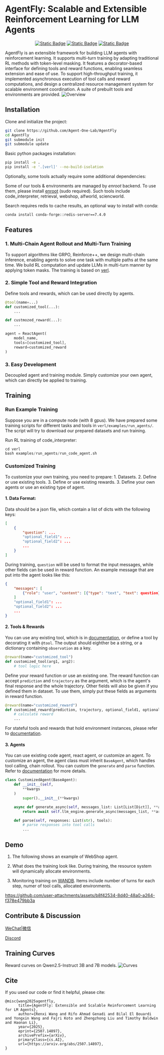 # AgentFly: Scalable and Extensible Reinforcement Learning for LLM Agents

<p align="center">
<a href="https://arxiv.org/pdf/2507.14897" target="_blank"><img alt="Static Badge" src="https://img.shields.io/badge/Paper-arXiv-%23ffc8dd?style=plastic&link=https%3A%2F%2Farxiv.org%2Fpdf%2F2507.14897"></a>
<a href="https://agentfly.readthedocs.io/" target="_blank"><img alt="Static Badge" src="https://img.shields.io/badge/Docs-AgentFly-%23a2d2ff?style=plastic&link=https%3A%2F%2Fagentfly.readthedocs.io%2F"></a>
<a href="https://huggingface.co/collections/Agent-One/agentfly-6882061c6cf08537cb66c12b" target="_blank"><img alt="Static Badge" src="https://img.shields.io/badge/Model-%F0%9F%A4%97HF-%23ffb703"></a>
</p>


AgentFly is an extensible framework for building LLM agents with reinforcement learning. It supports multi-turn training by adapting traditional RL methods with token-level masking. It features a decorator-based interface for defining tools and reward functions, enabling seamless extension and ease of use. To support high-throughput training, it implemented asynchronous execution of tool calls and reward computations, and design a centralized resource management system for scalable environment coordination. A suite of prebuilt tools and environments are provided.
![Overview](assets/images/overview.png)

## Installation
Clone and initialize the project:
```bash
git clone https://github.com/Agent-One-Lab/AgentFly
cd AgentFly
git submodule init
git submodule update
```
Basic python packages installation:
```bash
pip install -e .
pip install -e '.[verl]' --no-build-isolation
```
Optionally, some tools actually require some additional dependencies:

Some of our tools & environments are managed by *enroot* backend. To use them, please install [enroot](https://github.com/NVIDIA/enroot/blob/master/doc/installation.md) (sudo required). Such tools include code_interpreter, retrieval, webshop, alfworld, sciencworld.

Search requires redis to cache results, an optional way to install with conda:
```bash
conda install conda-forge::redis-server==7.4.0
```

## Features
### 1. Multi-Chain Agent Rollout and Multi-Turn Training
To support algorithms like GRPO, Reinforce++, we design multi-chain inference, enabling agents to solve one task with multiple paths at the same time. We build RL computation and update LLMs in multi-turn manner by applying token masks. The training is based on [verl](https://github.com/volcengine/verl).


### 2. Simple Tool and Reward Integration
Define tools and rewards, which can be used directly by agents.
```python
@tool(name=...)
def customized_tool(...):
    ...

def custmozed_reward(...):
    ...

agent = ReactAgent(
    model_name,
    tools=[customized_tool],
    reward=customized_reward
)
```

### 3. Easy Development
Decoupled agent and training module. Simply customize your own agent, which can directly be applied to training.


## Training
### Run Example Training
Suppose you are in a compute node (with 8 gpus). We have prepared some training scripts for different tasks and tools in `verl/examples/run_agents/`. The script will try to download our prepared datasets and run training.

Run RL training of code_interpreter:
```python
cd verl
bash examples/run_agents/run_code_agent.sh
```
### Customized Training
To customize your own training, you need to prepare: 1. Datasets. 2. Define or use existing tools. 3. Define or use existing rewards. 3. Define your own agents or use an existing type of agent.

#### 1. Data Format:
Data should be a json file, which contain a list of dicts with the following keys:
```json
[
    {
        "question": ...
        "optional_field1": ...
        "optional_field2": ...
        ...
    }
]
```
During training, `question` will be used to format the input messages, while other fields can be used in reward function. An example message that are put into the agent looks like this:
```json
{
    "messages": [
        {"role": "user", "content": [{"type": "text", "text": question}]}
    ]
    "optional_field1": ...
    "optional_field2": ...
    ...
}
```
#### 2. Tools & Rewards
You can use any existing tool, which is in [documentation](https://agentfly.readthedocs.io/), or define a tool by decorating it with `@tool`. The output should eighther be a string, or a dictionary containing `observation` as a key.
```python
@reward(name="customized_tool")
def customized_tool(arg1, arg2):
    # tool logic here
```

Define your reward function or use an existing one. The reward function can accept `prediction` and `trajectory` as the argument, which is the agent's final response and the whole trajectory. Other fields will also be given if you defined them in dataset. To use them, simply put these fields as arguments in reward function.

```python
@reward(name="customized_reward")
def customized_reward(prediction, trajectory, optional_field1, optional_field2):
    # calculate reward
    ...
```

For stateful tools and rewards that hold environment instances, please refer to [documentation](https://agentfly.readthedocs.io/).

#### 3. Agents
You can use existing code agent, react agent, or customize an agent. To customize an agent, the agent class must inherit `BaseAgent`, which handles tool calling, chain rollout. You can custom the `generate` and `parse` function. Refer to [documentation](https://agentfly.readthedocs.io/) for more details.

```python
class CustomizedAgent(BaseAgent):
    def __init__(self,
        **kwargs
    )
        super().__init__(**kwargs)

    async def generate_async(self, messages_list: List[List[Dict]], **args):
        return await self.llm_engine.generate_async(messages_list, **args)

    def parse(self, responses: List(str), tools):
        # parse responses into tool calls
        ...
```

## Demo
1. The following shows an example of WebShop agent.

2. What does the training look like. During training, the resource system will dynamically allocate environments.

3. Monitoring training on [WANDB](https://wandb.ai/). Items include number of turns for each step, numer of tool calls, allocated environments.

https://github.com/user-attachments/assets/b8f42534-8d40-48a0-a264-f378e479bb3a


## Contribute & Discussion
[WeChat|微信](assets/images/wechat.jpg)

[Discord](https://discord.gg/CchUj7Sp)

## Training Curves
Reward curves on Qwen2.5-Instruct 3B and 7B models.
![Curves](assets/images/training_curves.png)

## Cite
If you used our code or find it helpful, please cite:
```
@misc{wang2025agentfly,
      title={AgentFly: Extensible and Scalable Reinforcement Learning for LM Agents}, 
      author={Renxi Wang and Rifo Ahmad Genadi and Bilal El Bouardi and Yongxin Wang and Fajri Koto and Zhengzhong Liu and Timothy Baldwin and Haonan Li},
      year={2025},
      eprint={2507.14897},
      archivePrefix={arXiv},
      primaryClass={cs.AI},
      url={https://arxiv.org/abs/2507.14897}, 
}
```